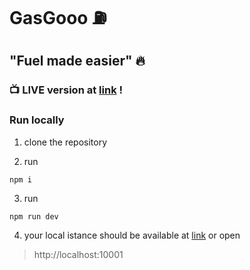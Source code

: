 # GasGooo ⛽️
## "Fuel made easier" 🔥


### 📺 LIVE version at [link](https://gasgoo.onrender.com) ! 

### Run locally

1. clone the repository 

2. run 
```shell
npm i 
```

3. run 
```shell
npm run dev  
```

4. your local istance should be available at [link](http://localhost:10001)
or open
> http://localhost:10001